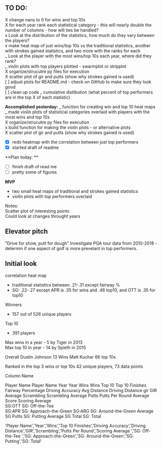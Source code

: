 
## TO DO:
X change nans to 0 for wins and top 10s  
X for each year rank each statistical category - this will nearly double the number of columns - how will ties be handled?    
x Look at the distribution of the statistics, how much do they vary between the players?  
x make heat map of just wins/top 10s vs the traditional statistics,   another with strokes gained statistics, and two more with the ranks for each  
_ Look at the player with the most wins/top 10s each year, where did they rank?  
_ violin plots with top players plotted - swarmplot or stripplot  
X organize/strucutre py files for execution  
X scatter plot of gir and putts (show why strokes gained is used)  
[ ] adjust plots for README.md - check on GitHub to make sure they look good  
[ ] clean up code
_ cumulative distibution (what percent of top performers are in the top X of each statistic)

**Accomplished yesterday:**
_ function for creating win and top 10 heat maps  
_ made violin plots of statistical categories overlaid with players with the most wins and top 10s  
X organize/strucutre py files for execution  
x build function for making the violin plots - or alternative plots  
X scatter plot of gir and putts (show why strokes gained is used)
-[x] redo heatmap with the correlation between just top performers    
-[x] started draft of readme

**Plan today: **   
-[ ] finish draft of read me   
-[ ] pretty some of figures

**MVP**
- two small heat maps of traditional and strokes gained statistics
- violin plots with top performers overlaid


Notes:   
Scatter plot of interesting points  
Could look at changes throught years


## Elevator pitch
"Drive for show, putt for dough"
Investigate PGA tour data from 2010-2018 - determin if one aspect of golf is more prevelant in top performers.


## Initial look

correlation heat map 
* traditional statistics between   .21-.31 except fairway %
* SG: .22-.27 except APR is .35 for wins and .46 top10, and OTT is .35 for top10  

Winners
* 157 out of 526 unique players

Top 10  
* 391 players  

Max wins in a year - 5 by Tiger in 2013  
Max top 10 in year - 14 by Spieth in 2015  

Overall
Dustin Johnson 13 Wins 
Matt Kuchar 66 top 10s


Ranked in the top 3 wins or top 10s
42 unique players, 73 data points


Column Name             

Player Name             Player Name
Year                    Year
Wins                    Wins
Top 10                  Top 10 Finishes
Fairway Percentage      Driving Accuracy
Avg Distance            Driving Distance
gir                     GIR
Average Scrambling      Scrambling
Average Putts           Putts Per Round
Average Score           Scoring Average    
SG:OTT                  SG: Off-the-Tee    
SG:APR                  SG: Approach-the-Green
SG:ARG                  SG: Around-the-Green
Average SG Putts        SG: Putting
Average SG Total        SG: Total

'Player Name','Year','Wins','Top 10 Finishes','Driving Accuracy','Driving Distance','GIR','Scrambling','Putts Per Round','Scoring Average    ','SG: Off-the-Tee    ','SG: Approach-the-Green','SG: Around-the-Green','SG: Putting','SG: Total'